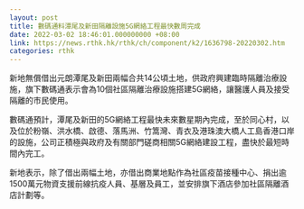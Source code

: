 ```yaml
---
layout: post
title: 數碼通料潭尾及新田隔離設施5G網絡工程最快數周完成
date: 2022-03-02 18:46:01.000000000 +08:00
link: https://news.rthk.hk/rthk/ch/component/k2/1636798-20220302.htm
categories: rthk
---
```


新地無償借出元朗潭尾及新田兩幅合共14公頃土地，供政府興建臨時隔離治療設施，旗下數碼通表示會為10個社區隔離治療設施搭建5G網絡，讓醫護人員及接受隔離的市民使用。

數碼通預計，潭尾及新田的5G網絡工程最快未來數星期內完成，至於同心村，以及位於粉嶺、洪水橋、啟德、落馬洲、竹篙灣、青衣及港珠澳大橋人工島香港口岸的設施，公司正積極與政府及有關部門磋商相關5G網絡建設工程，盡快於最短時間內完工。

新地表示，除了借出兩幅土地，亦借出商業地點作為社區疫苗接種中心、捐出逾1500萬元物資支援前線抗疫人員、基層及員工，並安排旗下酒店參加社區隔離酒店計劃等。

